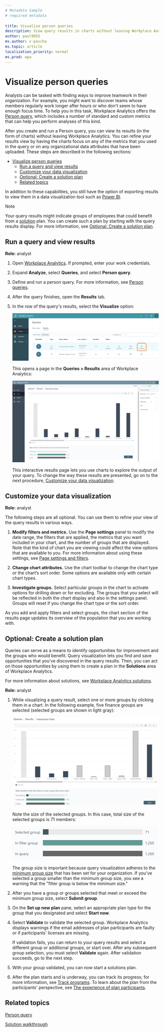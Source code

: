 ```yaml
---
# Metadata Sample
# required metadata

title: Visualize person queries
description: View query results in charts without leaving Workplace Analytics
author: paul9955
ms.author: v-pascha
ms.topic: article
localization_priority: normal 
ms.prod: wpa
---
```


# Visualize person queries

Analysts can be tasked with finding ways to improve teamwork in their organization. For example, you might want to discover teams whose members regularly work longer after hours or who don't seem to have enough focus time. To help you in this task, Workplace Analytics offers the [Person query](person-queries.md), which includes a number of standard and custom metrics that can help you perform analyses of this kind.  

After you create and run a Person query, you can view its results (in the form of charts) without leaving Workplace Analytics. You can refine your results view by having the charts focus on any of the metrics that you used in the query or on any organizational data attributes that have been uploaded. These steps are described in the following sections: 

- [Visualize person queries](#visualize-person-queries)
  - [Run a query and view results](#run-a-query-and-view-results)
  - [Customize your data visualization](#customize-your-data-visualization)
  - [Optional: Create a solution plan](#optional-create-a-solution-plan)
  - [Related topics](#related-topics)

In addition to these capabilities, you still have the option of exporting results to view them in a data visualization tool such as [Power BI](../use/view-download-and-export-query-results.md#use-workplace-analytics-data-in-power-bi-excel-or-other-data-analysis-tool). 

> [!Note] 
> Your query results might indicate groups of employees that could benefit from a [solution](solutions-intro.md) plan. <!-- REPLACE WHEN SV2 RELEASES: from a [solution](solutionsv2-intro.md) plan. --> You can create such a plan by starting with the query results display. For more information, see [Optional: Create a solution plan](#optional-create-a-solution-plan).

## Run a query and view results 

**Role:** analyst 

1. Open [Workplace Analytics](https://workplaceanalytics.office.com/). If prompted, enter your work credentials.

2. Expand **Analyze**, select **Queries**, and select **Person query**.

3. Define and run a person query. For more information, see [Person queries](person-queries.md). 

4. After the query finishes, open the **Results** tab.

5. In the row of the query's results, select the **Visualize** option: 

   ![Query row with Visualize](../images/wpa/tutorials/visualize-option-results-row-4.png)

   This opens a page in the **Queries > Results** area of Workplace Analytics: 

   ![Results chart](../images/wpa/tutorials/results-interactive-data-no-selections.png)

   This interactive results page lets you use charts to explore the output of your query. To change the way these results are presented, go on to the next procedure, [Customize your data visualization](#customize-your-data-visualization).

## Customize your data visualization 

**Role:** analyst 

The following steps are all optional. You can use them to refine your view of the query results in various ways. 

1. **Modify filters and metrics.** Use the **Page settings** panel to modify the date range, the filters that are applied, the metrics that you want included in your chart, and the number of groups that are displayed. Note that the kind of chart you are viewing could affect the view options that are available to you. For more information about using these settings, see [Page settings and filters](../use/chart-types.md#page-settings-and-filters). 

2. **Change chart attributes.** Use the chart toolbar to change the chart type or the chart’s sort order. Some options are available only with certain chart types.  

3. **Investigate groups.** Select particular groups in the chart to activate options for drilling down or for excluding. The groups that you select will be reflected in both the chart display and also in the settings panel. Groups will reset if you change the chart type or the sort order.  

As you add and apply filters and select groups, the chart section of the results page updates its overview of the population that you are working with. 

## Optional: Create a solution plan  

Queries can serve as a means to identify opportunities for improvement and the groups who would benefit. Query visualization lets you find and save opportunities that you've discovered in the query results. Then, you can act on those opportunities by using them to create a plan in the **Solutions** area of Workplace Analytics. 

For more information about solutions, see [Workplace Analytics solutions](solutions-intro.md).  <!-- REPLACE WHEN SV2 RELEASES: see [Workplace Analytics solutions](solutionsv2-intro.md).  -->

**Role:** analyst 

1. While visualizing a query result, select one or more groups by clicking them in a chart. In the following example, five finance groups are selected (selected groups are shown in light gray):

   ![Query results chart with group selected](../images/wpa/tutorials/results-interactive-data-close.png)

   Note the size of the selected groups. In this case, total size of the selected groups is 71 members:

   ![Total group size](../images/wpa/tutorials/group-size-finance.png)

   The group size is important because query visualization adheres to the [minimum group size](../use/settings.md#minimum-group-size) that has been set for your organization. If you've selected a group smaller than the minimum group size, you see a warning that the "filter group is below the minimum size." 

2. After you have a group or groups selected that meet or exceed the minimum group size, select **Submit group**. 

3. On the **Set up new plan** pane, select an appropriate plan type for the group that you designated and select **Start now**. 

4. Select **Validate** to validate the selected group. Workplace Analytics displays warnings if the email addresses of plan participants are faulty or if participants' licenses are missing. <!--(For more information, see [Validation](solutions-conceptual.md#validation).)   DELETING FOR NOW BECAUSE IT'S NOT IN THE SV1 DOC. --> <!-- REPLACE WHEN SV2 RELEASES: see [Validation](solutionsv2-conceptual.md#validation).)   -->

   If validation fails, you can return to your query results and select a different group or additional groups, or start over. After any subsequent group selection, you must select **Validate** again. After validation succeeds, go to the next step.

5.	With your group validated, you can now start a solutions plan. <!-- See the [Start the plan](solutions-task.md?branch=PAS-LR-SolutionsV2#start-the-plan) section of [Solution walkthrough](solutions-task.md).   DELETING FOR NOW BECAUSE IT'S NOT IN THE SV1 DOC. --> <!-- REPLACE WHEN SV2 RELEASES: See the [Start the plan](solutionsv2-task.md?branch=PAS-LR-SolutionsV2#start-the-plan) section  --> <!-- REPLACE WHEN SV2 RELEASES: of [Solution walkthrough](solutionsv2-task.md).   -->

6.	After the plan starts and is underway, you can track its progress; for more information, see [Track programs](solutions-task.md#track-programs).  <!-- REPLACE WHEN SV2 RELEASES: see [Track plans](solutionsv2-task.md#track-plans).  --> To learn about the plan from the participants' perspective, see [The experience of plan participants](solutions-participants.md?branch=PAS-LR-SolutionsV2). 
  
<!-- REPLACE WHEN SV2 RELEASES:  see [The experience of plan participants](solutionsv2-participants.md?branch=PAS-LR-SolutionsV2).   -->

## Related topics

[Person query](person-queries.md) 

[Solution walkthrough](solutions-task.md)
<!-- REPLACE WHEN SV2 RELEASES:  [Solution walkthrough](solutionsv2-task.md)   -->